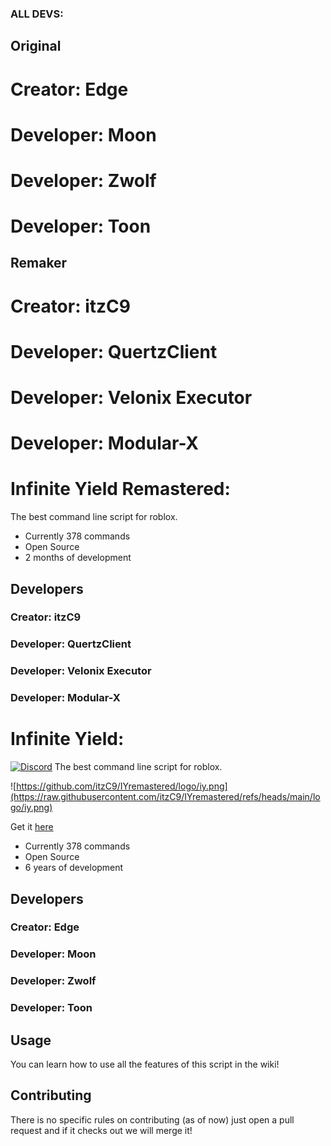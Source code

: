 ### ALL DEVS:
## Original
# Creator: Edge
# Developer: Moon
# Developer: Zwolf
# Developer: Toon

## Remaker
# Creator: itzC9
# Developer: QuertzClient
# Developer: Velonix Executor
# Developer: Modular-X


# Infinite Yield Remastered:
The best command line script for roblox.

 - Currently 378 commands
 - Open Source
 - 2 months of development

## Developers
### Creator: itzC9

### Developer: QuertzClient
### Developer: Velonix Executor
### Developer: Modular-X

# ##############

# Infinite Yield:
[![Discord](https://media.discordapp.net/attachments/338403017894395905/668536741942263808/Discord-Logo-Color.png)](https://discord.gg/78ZuWSq)
The best command line script for roblox.

![https://github.com/itzC9/IYremastered/logo/iy.png](https://raw.githubusercontent.com/itzC9/IYremastered/refs/heads/main/logo/iy.png)

Get it [here](https://github.com/EdgeIY/infiniteyield/wiki)

 - Currently 378 commands
 - Open Source
 - 6 years of development

## Developers
### Creator: Edge

### Developer: Moon
### Developer: Zwolf
### Developer: Toon


## Usage
You can learn how to use all the features of this script in the wiki!

## Contributing
There is no specific rules on contributing (as of now) just open a pull request and if it checks out we will merge it!
